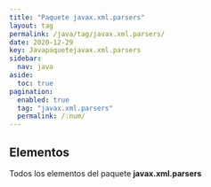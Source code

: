 ```yaml
---
title: "Paquete javax.xml.parsers"
layout: tag
permalink: /java/tag/javax.xml.parsers/
date: 2020-12-29
key: Javapaquetejavax.xml.parsers
sidebar: 
  nav: java
aside: 
  toc: true
pagination: 
  enabled: true
  tag: "javax.xml.parsers"
  permalink: /:num/
---
```


<h2>Elementos</h2>
Todos los elementos del paquete <strong>javax.xml.parsers</strong>
